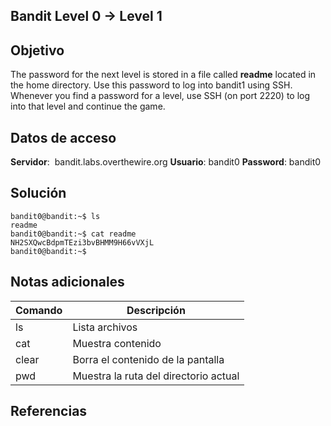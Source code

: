 ## Bandit Level 0 → Level 1

## Objetivo

The password for the next level is stored in a file called **readme** located in the home directory. Use this password to log into bandit1 using SSH. Whenever you find a password for a level, use SSH (on port 2220) to log into that level and continue the game.

## Datos de acceso

**Servidor**:  bandit.labs.overthewire.org
**Usuario**: bandit0
**Password**: bandit0

## Solución
```
bandit0@bandit:~$ ls 
readme
bandit0@bandit:~$ cat readme 
NH2SXQwcBdpmTEzi3bvBHMM9H66vVXjL
bandit0@bandit:~$
```
## Notas adicionales

| Comando | Descripción |
|------------|-------------|
| ls |  Lista archivos |
| cat |  Muestra contenido |
| clear |  Borra el contenido de la pantalla  |
| pwd |  Muestra la ruta del directorio actual  |


## Referencias
